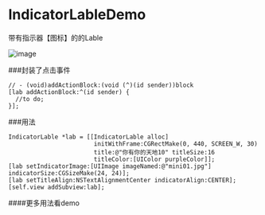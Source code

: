 # IndicatorLableDemo
带有指示器【图标】的的Lable

![image](https://github.com/gitxiyue/IndicatorLableDemo/Screen1.png)

###封装了点击事件
	
	// - (void)addActionBlock:(void (^)(id sender))block
    [lab addActionBlock:^(id sender) {
      //to do;
    }];



###用法

    IndicatorLable *lab = [[IndicatorLable alloc]
                            initWithFrame:CGRectMake(0, 440, SCREEN_W, 30) 
                            title:@"你有你的天地10" titleSize:16 
                            titleColor:[UIColor purpleColor]];
    [lab setIndicatorImage:[UIImage imageNamed:@"mini01.jpg"] indicatorSize:CGSizeMake(24, 24)];
    [lab setTitleAlign:NSTextAlignmentCenter indicatorAlign:CENTER];
    [self.view addSubview:lab];

####更多用法看demo
